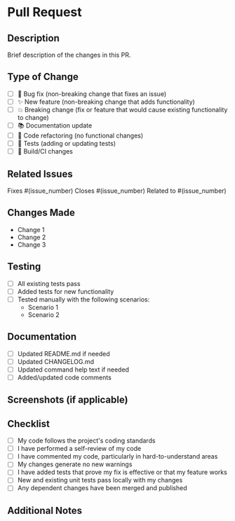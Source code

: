 # Pull Request

## Description

Brief description of the changes in this PR.

## Type of Change

- [ ] 🐛 Bug fix (non-breaking change that fixes an issue)
- [ ] ✨ New feature (non-breaking change that adds functionality)
- [ ] 💥 Breaking change (fix or feature that would cause existing functionality to change)
- [ ] 📚 Documentation update
- [ ] 🔧 Code refactoring (no functional changes)
- [ ] 🧪 Tests (adding or updating tests)
- [ ] 🔨 Build/CI changes

## Related Issues

Fixes #(issue_number)
Closes #(issue_number)
Related to #(issue_number)

## Changes Made

- Change 1
- Change 2
- Change 3

## Testing

- [ ] All existing tests pass
- [ ] Added tests for new functionality
- [ ] Tested manually with the following scenarios:
  - Scenario 1
  - Scenario 2

## Documentation

- [ ] Updated README.md if needed
- [ ] Updated CHANGELOG.md
- [ ] Updated command help text if needed
- [ ] Added/updated code comments

## Screenshots (if applicable)

<!-- Add screenshots here if the changes affect the UI/CLI output -->

## Checklist

- [ ] My code follows the project's coding standards
- [ ] I have performed a self-review of my code
- [ ] I have commented my code, particularly in hard-to-understand areas
- [ ] My changes generate no new warnings
- [ ] I have added tests that prove my fix is effective or that my feature works
- [ ] New and existing unit tests pass locally with my changes
- [ ] Any dependent changes have been merged and published

## Additional Notes

<!-- Add any additional notes for reviewers -->